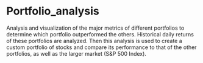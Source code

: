 # Portfolio_analysis

Analysis and visualization of the major metrics of different portfolios to determine which portfolio outperformed the others. Historical daily returns of these portfolios are analyzed. Then this analysis is used to create a custom portfolio of stocks and compare its performance to that of the other portfolios, as well as the larger market (S&P 500 Index).
